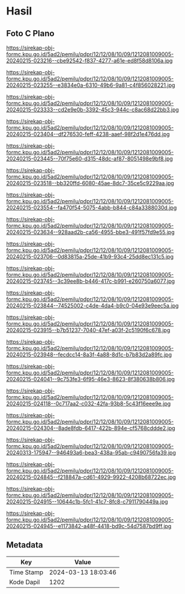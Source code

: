 # Hasil

## Foto C Plano

https://sirekap-obj-formc.kpu.go.id/5ad2/pemilu/pdpr/12/12/08/10/09/1212081009005-20240215-023216--cbe92542-f837-4277-a61e-ed8f58d8106a.jpg

https://sirekap-obj-formc.kpu.go.id/5ad2/pemilu/pdpr/12/12/08/10/09/1212081009005-20240215-023255--e3834e0a-6310-49b6-9a81-c4f856028221.jpg

https://sirekap-obj-formc.kpu.go.id/5ad2/pemilu/pdpr/12/12/08/10/09/1212081009005-20240215-023333--cd2e9e0b-3392-45c3-944c-c8ac68d22bb3.jpg

https://sirekap-obj-formc.kpu.go.id/5ad2/pemilu/pdpr/12/12/08/10/09/1212081009005-20240215-023404--df276530-feff-4238-aaef-98f2d1e476dd.jpg

https://sirekap-obj-formc.kpu.go.id/5ad2/pemilu/pdpr/12/12/08/10/09/1212081009005-20240215-023445--70f75e60-d315-48dc-af87-8051498e9bf8.jpg

https://sirekap-obj-formc.kpu.go.id/5ad2/pemilu/pdpr/12/12/08/10/09/1212081009005-20240215-023518--bb320ffd-6080-45ae-8dc7-35ce5c9229aa.jpg

https://sirekap-obj-formc.kpu.go.id/5ad2/pemilu/pdpr/12/12/08/10/09/1212081009005-20240215-023554--fa470f54-5075-4abb-b844-c84a3388030d.jpg

https://sirekap-obj-formc.kpu.go.id/5ad2/pemilu/pdpr/12/12/08/10/09/1212081009005-20240215-023634--928aad2b-ca56-4955-bbe3-491f57fd9e55.jpg

https://sirekap-obj-formc.kpu.go.id/5ad2/pemilu/pdpr/12/12/08/10/09/1212081009005-20240215-023706--0d83815a-25de-41b9-93c4-25dd8ec131c5.jpg

https://sirekap-obj-formc.kpu.go.id/5ad2/pemilu/pdpr/12/12/08/10/09/1212081009005-20240215-023745--3c39ee8b-b446-417c-b991-e260750a6077.jpg

https://sirekap-obj-formc.kpu.go.id/5ad2/pemilu/pdpr/12/12/08/10/09/1212081009005-20240215-023844--74525002-c4de-4da4-b9c0-04e93e9eec5a.jpg

https://sirekap-obj-formc.kpu.go.id/5ad2/pemilu/pdpr/12/12/08/10/09/1212081009005-20240215-023915--b7b51237-7040-47ef-a03f-2c5190f6c678.jpg

https://sirekap-obj-formc.kpu.go.id/5ad2/pemilu/pdpr/12/12/08/10/09/1212081009005-20240215-023948--fecdcc14-8a3f-4a88-8d1c-b7b83d2a89fc.jpg

https://sirekap-obj-formc.kpu.go.id/5ad2/pemilu/pdpr/12/12/08/10/09/1212081009005-20240215-024041--9c753fe3-6f95-46e3-8623-8f380638b806.jpg

https://sirekap-obj-formc.kpu.go.id/5ad2/pemilu/pdpr/12/12/08/10/09/1212081009005-20240215-024118--0c717aa2-c032-42fa-93b8-5c43f16eee9e.jpg

https://sirekap-obj-formc.kpu.go.id/5ad2/pemilu/pdpr/12/12/08/10/09/1212081009005-20240215-024304--8ade8fdb-6417-422b-894e-cf5768cddde2.jpg

https://sirekap-obj-formc.kpu.go.id/5ad2/pemilu/pdpr/12/12/08/10/09/1212081009005-20240313-175947--946493a6-bea3-438a-95ab-c9490756fa39.jpg

https://sirekap-obj-formc.kpu.go.id/5ad2/pemilu/pdpr/12/12/08/10/09/1212081009005-20240215-024845--f218847a-cd61-4929-9922-4208b68722ec.jpg

https://sirekap-obj-formc.kpu.go.id/5ad2/pemilu/pdpr/12/12/08/10/09/1212081009005-20240215-024915--10644c1b-5fc1-41c7-8fc8-c7911790449a.jpg

https://sirekap-obj-formc.kpu.go.id/5ad2/pemilu/pdpr/12/12/08/10/09/1212081009005-20240215-024945--e1173842-a48f-4418-bd9c-54d7587bd9ff.jpg


## Metadata

| Key        | Value               |
| ---------- | ------------------- |
| Time Stamp | 2024-03-13 18:03:46 |
| Kode Dapil | 1202                |



